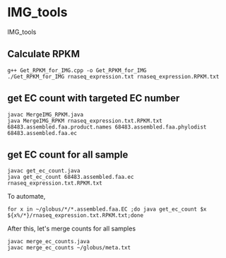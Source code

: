 # IMG_tools
IMG_tools

## Calculate RPKM
```
g++ Get_RPKM_for_IMG.cpp -o Get_RPKM_for_IMG
./Get_RPKM_for_IMG rnaseq_expression.txt rnaseq_expression.RPKM.txt
```

## get EC count with targeted EC number
```
javac MergeIMG_RPKM.java
java MergeIMG_RPKM rnaseq_expression.txt.RPKM.txt 68483.assembled.faa.product.names 68483.assembled.faa.phylodist 68483.assembled.faa.ec
```

## get EC count for all sample
```
javac get_ec_count.java
java get_ec_count 68483.assembled.faa.ec rnaseq_expression.txt.RPKM.txt
```

To automate,
```
for x in ~/globus/*/*.assembled.faa.EC ;do java get_ec_count $x ${x%/*}/rnaseq_expression.txt.RPKM.txt;done
```

After this, let's merge counts for all samples

```
javac merge_ec_counts.java
javac merge_ec_counts ~/globus/meta.txt
```


